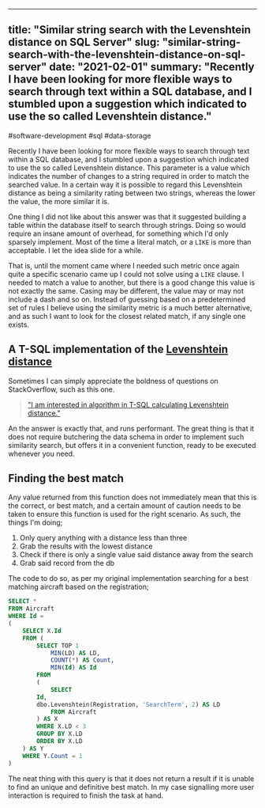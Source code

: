 
---
title: "Similar string search with the Levenshtein distance on SQL Server"
slug: "similar-string-search-with-the-levenshtein-distance-on-sql-server"
date: "2021-02-01"
summary: "Recently I have been looking for more flexible ways to search through text within a SQL database, and I stumbled upon a suggestion which indicated to use the so called Levenshtein distance."
---

#software-development #sql #data-storage

Recently I have been looking for more flexible ways to search through text within a SQL database, and I stumbled upon a suggestion which indicated to use the so called Levenshtein distance. This parameter is a value which indicates the number of changes to a string required in order to match the searched value. In a certain way it is possible to regard this Levenshtein distance as being a similarity rating between two strings, whereas the lower the value, the more similar it is.


One thing I did not like about this answer was that it suggested building a table within the database itself to search through strings. Doing so would require an insane amount of overhead, for something which I'd only sparsely implement. Most of the time a literal match, or a `LIKE` is more than acceptable. I let the idea slide for a while.

That is, until the moment came where I needed such metric once again quite a specific scenario came up I could not solve using a `LIKE` clause. I needed to match a value to another, but there is a good change this value is not exactly the same. Casing may be different, the value may or may not include a dash and so on. Instead of guessing based on a predetermined set of rules I believe using the similarity metric is a much better alternative, and as such I want to look for the closest related match, if any single one exists.

## A T-SQL implementation of the [Levenshtein distance](https://en.wikipedia.org/wiki/Levenshtein_distance)
Sometimes I can simply appreciate the boldness of questions on StackOverflow, such as this one.

> ["I am interested in algorithm in T-SQL calculating Levenshtein distance."](https://stackoverflow.com/a/27734606/1720761)

An the answer is exactly that, and runs performant. The great thing is that it does not require butchering the data schema in order to implement such similarity search, but offers it in a convenient function, ready to be executed whenever you need.

## Finding the best match
Any value returned from this function does not immediately mean that this is the correct, or best match, and a certain amount of caution needs to be taken to ensure this function is used for the right scenario. As such, the things I'm doing;

1. Only query anything with a distance less than three
2. Grab the results with the lowest distance
3. Check if there is only a single value said distance away from the search
4. Grab said record from the db

The code to do so, as per my original implementation searching for a best matching aircraft based on the registration;

```sql
SELECT * 
FROM Aircraft 
WHERE Id = 
(
	SELECT X.Id
	FROM (
		SELECT TOP 1
			MIN(LD) AS LD,
			COUNT(*) AS Count,
			MIN(Id) AS Id
		FROM
		(
			SELECT 
        Id,
        dbo.Levenshtein(Registration, 'SearchTerm', 2) AS LD
			FROM Aircraft
		) AS X
		WHERE X.LD < 3
		GROUP BY X.LD
		ORDER BY X.LD
	) AS Y 
	WHERE Y.Count = 1
)
```

The neat thing with this query is that it does not return a result if it is unable to find an unique and definitive best match. In my case signalling more user interaction is required to finish the task at hand.

